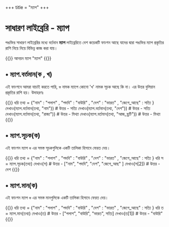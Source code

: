 +++
title = "ম্যাপ"
+++


# সাধারণ লাইব্রেরি - ম্যাপ

পঙক্তির সাধারণ লাইব্রেরির মধ্যে বর্তমান **ম্যাপ** লাইব্রেরিতে বেশ কয়েকটি ফাংশন আছে যাদের দ্বারা পঙক্তির ম্যাপ প্রকৃতির রাশি নিয়ে নিয়ে বিভিন্ন কাজ করা যায়।

{{<highlight bash>}}
আনয়ন ম্যাপ "ম্যাপ"
{{</highlight>}}


## • ম্যাপ.বর্তমান(ক , খ)
এই ফাংশনে আমরা যাচাই করতে পারি, `ক` নামক ম্যাপে কোনো 'খ' নামক সূচক আছে কি না। এর উত্তর বুলিয়ান প্রকৃতির রাশি হয়। উদাহরণঃ

{{<highlight bash>}}
ধরি তথ্য = {"নাম" : "পলাশ" , "পদবি" : "বাউরি" ,  "দেশ" : "ভারত" , "জেগে_আছে" : সত্যি  }
দেখাও(ম্যাপ.বর্তমান(তথ্য, "নাম")) # উত্তর - সত্যি
দেখাও(ম্যাপ.বর্তমান(তথ্য, "দেশ")) # উত্তর - সত্যি
দেখাও(ম্যাপ.বর্তমান(তথ্য, "রাজ্য")) # উত্তর - মিথ্যা
দেখাও(ম্যাপ.বর্তমান(তথ্য, "আজ_ছুটি")) # উত্তর - মিথ্যা
{{</highlight>}}

## • ম্যাপ.সূচক(ক)
এই ফাংশন ম্যাপ `ক` এর সমস্ত সূচকগুলিকে একটি তালিকা হিসাবে ফেরত দেয়।

{{<highlight bash>}}
ধরি তথ্য = {"নাম" : "পলাশ" , "পদবি" : "বাউরি" ,  "দেশ" : "ভারত" , "জেগে_আছে" : সত্যি  }
ধরি স = ম্যাপ.সূচক(তথ্য)
দেখাও(স) # উত্তর - ["নাম", "পদবি", "দেশ", "জেগে_আছ" ]
দেখাও(স[2]) # উত্তর - দেশ
{{</highlight>}}

## • ম্যাপ.মান(ক)
এই ফাংশন ম্যাপ `ক` এর সমস্ত মানগুলিকে একটি তালিকা হিসাবে ফেরত দেয়।

{{<highlight bash>}}
ধরি তথ্য = {"নাম" : "পলাশ" , "পদবি" : "বাউরি" ,  "দেশ" : "ভারত" , "জেগে_আছে" : সত্যি  }
ধরি ত = ম্যাপ.মান(তথ্য)
দেখাও(ত) # উত্তর - ["পলাশ", "বাউরি", "ভারত", সত্যি]
দেখাও(ত[1]) # উত্তর - "বাউরি"
{{</highlight>}}

